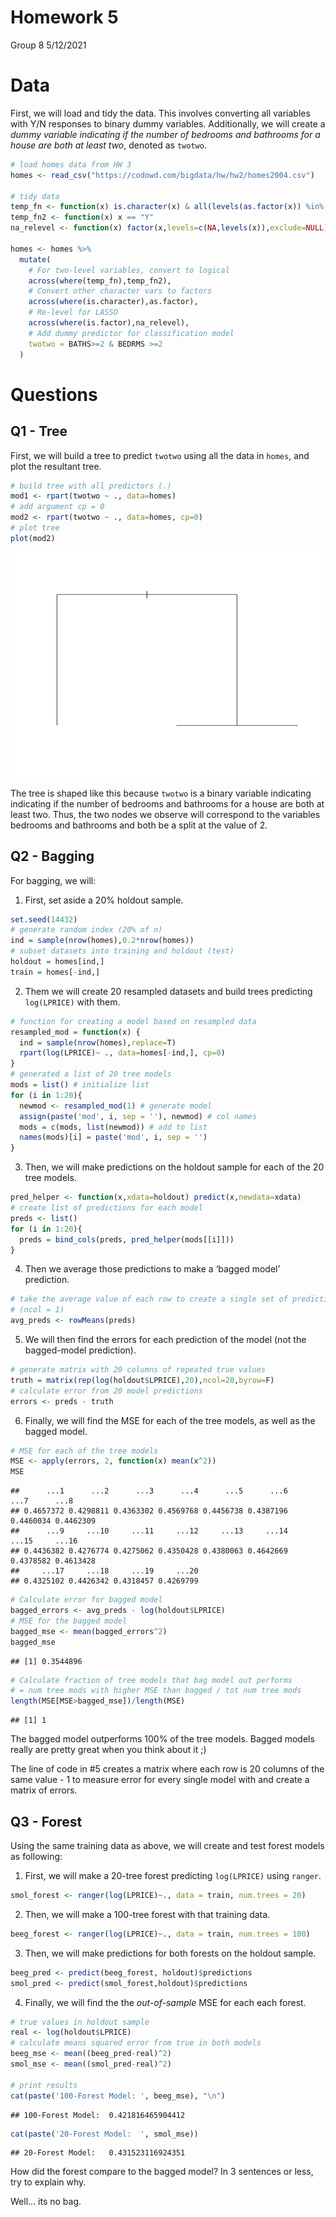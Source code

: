 Homework 5
================
Group 8
5/12/2021

# Data

First, we will load and tidy the data. This involves converting all
variables with Y/N responses to binary dummy variables. Additionally, we
will create a *dummy variable indicating if the number of bedrooms and
bathrooms for a house are both at least two*, denoted as `twotwo`.

``` r
# load homes data from HW 3 
homes <- read_csv("https://codowd.com/bigdata/hw/hw2/homes2004.csv")

# tidy data
temp_fn <- function(x) is.character(x) & all(levels(as.factor(x)) %in% c("Y","N"))
temp_fn2 <- function(x) x == "Y"
na_relevel <- function(x) factor(x,levels=c(NA,levels(x)),exclude=NULL)

homes <- homes %>% 
  mutate(
    # For two-level variables, convert to logical
    across(where(temp_fn),temp_fn2),
    # Convert other character vars to factors
    across(where(is.character),as.factor),
    # Re-level for LASSO 
    across(where(is.factor),na_relevel),
    # Add dummy predictor for classification model
    twotwo = BATHS>=2 & BEDRMS >=2
  )
```

# Questions

## Q1 - Tree

First, we will build a tree to predict `twotwo` using all the data in
`homes`, and plot the resultant tree.

``` r
# build tree with all predictors (.)
mod1 <- rpart(twotwo ~ ., data=homes)
# add argument cp = 0
mod2 <- rpart(twotwo ~ ., data=homes, cp=0)
# plot tree
plot(mod2)
```

![](HW5_Marrero_files/figure-gfm/unnamed-chunk-2-1.png)<!-- -->

The tree is shaped like this because `twotwo` is a binary variable
indicating indicating if the number of bedrooms and bathrooms for a
house are both at least two. Thus, the two nodes we observe will
correspond to the variables bedrooms and bathrooms and both be a split
at the value of 2.

## Q2 - Bagging

For bagging, we will:

1.  First, set aside a 20% holdout sample.

``` r
set.seed(14432)
# generate random index (20% of n)
ind = sample(nrow(homes),0.2*nrow(homes))
# subset datasets into training and holdout (test)
holdout = homes[ind,]
train = homes[-ind,]
```

2.  Them we will create 20 resampled datasets and build trees predicting
    `log(LPRICE)` with them.

``` r
# function for creating a model based on resampled data
resampled_mod = function(x) {
  ind = sample(nrow(homes),replace=T)
  rpart(log(LPRICE)~ ., data=homes[-ind,], cp=0)
}
# generated a list of 20 tree models 
mods = list() # initialize list
for (i in 1:20){
  newmod <- resampled_mod(1) # generate model
  assign(paste('mod', i, sep = ''), newmod) # col names
  mods = c(mods, list(newmod)) # add to list
  names(mods)[i] = paste('mod', i, sep = '') 
}
```

3.  Then, we will make predictions on the holdout sample for each of the
    20 tree models.

``` r
pred_helper <- function(x,xdata=holdout) predict(x,newdata=xdata)
# create list of predictions for each model
preds <- list()
for (i in 1:20){
  preds = bind_cols(preds, pred_helper(mods[[i]]))
}
```

4.  Then we average those predictions to make a ‘bagged model’
    prediction.

``` r
# take the average value of each row to create a single set of predictions
# (ncol = 1)
avg_preds <- rowMeans(preds)
```

5.  We will then find the errors for each prediction of the model (not
    the bagged-model prediction).

``` r
# generate matrix with 20 columns of repeated true values 
truth = matrix(rep(log(holdout$LPRICE),20),ncol=20,byrow=F)
# calculate error from 20 model predictions
errors <- preds - truth
```

6.  Finally, we will find the MSE for each of the tree models, as well
    as the bagged model.

``` r
# MSE for each of the tree models
MSE <- apply(errors, 2, function(x) mean(x^2))
MSE
```

    ##      ...1      ...2      ...3      ...4      ...5      ...6      ...7      ...8 
    ## 0.4657372 0.4298811 0.4363302 0.4569768 0.4456738 0.4387196 0.4460034 0.4462309 
    ##      ...9     ...10     ...11     ...12     ...13     ...14     ...15     ...16 
    ## 0.4436382 0.4276774 0.4275062 0.4350428 0.4380063 0.4642669 0.4378582 0.4613428 
    ##     ...17     ...18     ...19     ...20 
    ## 0.4325102 0.4426342 0.4318457 0.4269799

``` r
# Calculate error for bagged model
bagged_errors <- avg_preds - log(holdout$LPRICE)
# MSE for the bagged model
bagged_mse <- mean(bagged_errors^2)
bagged_mse
```

    ## [1] 0.3544896

``` r
# Calculate fraction of tree models that bag model out performs
# = num tree mods with higher MSE than bagged / tot num tree mods
length(MSE[MSE>bagged_mse])/length(MSE)
```

    ## [1] 1

The bagged model outperforms 100% of the tree models. Bagged models
really are pretty great when you think about it ;)

The line of code in \#5 creates a matrix where each row is 20 columns of
the same value - 1 to measure error for every single model with and
create a matrix of errors.

## Q3 - Forest

Using the same training data as above, we will create and test forest
models as following:

1.  First, we will make a 20-tree forest predicting `log(LPRICE)` using
    `ranger`.

``` r
smol_forest <- ranger(log(LPRICE)~., data = train, num.trees = 20)
```

2.  Then, we will make a 100-tree forest with that training data.

``` r
beeg_forest <- ranger(log(LPRICE)~., data = train, num.trees = 100)
```

3.  Then, we will make predictions for both forests on the holdout
    sample.

``` r
beeg_pred <- predict(beeg_forest, holdout)$predictions
smol_pred <- predict(smol_forest,holdout)$predictions
```

4.  Finally, we will find the the *out-of-sample* MSE for each each
    forest.

``` r
# true values in holdout sample
real <- log(holdout$LPRICE)
# calculate means squared error from true in both models
beeg_mse <- mean((beeg_pred-real)^2)
smol_mse <- mean((smol_pred-real)^2)

# print results
cat(paste('100-Forest Model: ', beeg_mse), "\n")
```

    ## 100-Forest Model:  0.421816465904412

``` r
cat(paste('20-Forest Model:  ', smol_mse))
```

    ## 20-Forest Model:   0.431523116924351

How did the forest compare to the bagged model? In 3 sentences or less,
try to explain why.

Well… its no bag.
